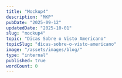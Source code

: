```yaml
---
title: "Mockup4"
description: "MKP"
pubDate: "2025-09-12"
updatedDate: "2025-10-01"
slug: "mockup4"
topic: "Dicas Sobre o Visto Americano"
topicSlug: "dicas-sobre-o-visto-americano"
image: "/assets/images/blog/"
type: "internal"
published: true
wordCount: 0
---
```


